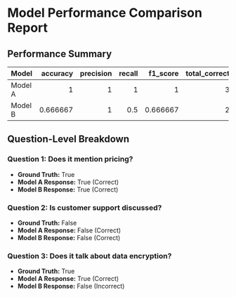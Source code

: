 # Model Performance Comparison Report

## Performance Summary
| Model   |   accuracy |   precision |   recall |   f1_score |   total_correct |   total_questions |   mcc |   kappa |
|:--------|-----------:|------------:|---------:|-----------:|----------------:|------------------:|------:|--------:|
| Model A |   1        |           1 |      1   |   1        |               3 |                 3 |   1   |     1   |
| Model B |   0.666667 |           1 |      0.5 |   0.666667 |               2 |                 3 |   0.5 |     0.4 |

## Question-Level Breakdown
### Question 1: Does it mention pricing?
- **Ground Truth:** True
- **Model A Response:** True (Correct)
- **Model B Response:** True (Correct)

### Question 2: Is customer support discussed?
- **Ground Truth:** False
- **Model A Response:** False (Correct)
- **Model B Response:** False (Correct)

### Question 3: Does it talk about data encryption?
- **Ground Truth:** True
- **Model A Response:** True (Correct)
- **Model B Response:** False (Incorrect)

